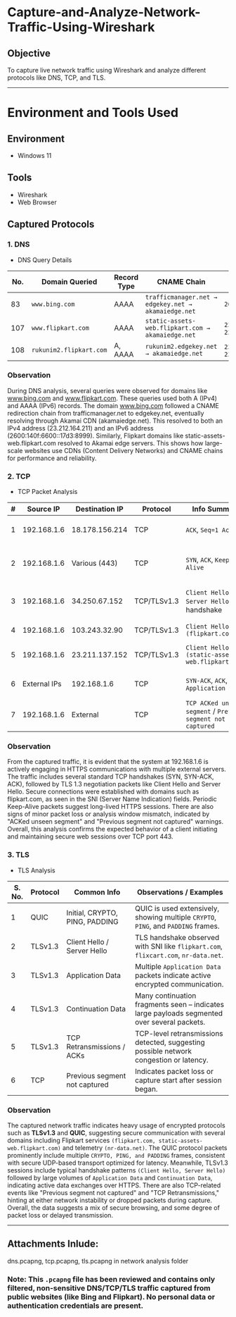 # Capture-and-Analyze-Network-Traffic-Using-Wireshark
## Objective
To capture live network traffic using Wireshark and analyze different protocols like DNS, TCP, and TLS.

---

# Environment and Tools Used
## Environment
- Windows 11
## Tools
- Wireshark
- Web Browser

## Captured Protocols
### 1. DNS
- DNS Query Details <br>


| **No.** | **Domain Queried**      | **Record Type** | **CNAME Chain**                                     | **Resolved IP**                    |
| ------- | ----------------------- | --------------- | --------------------------------------------------- | ---------------------------------- |
| 83      | `www.bing.com`          | AAAA            | `trafficmanager.net → edgekey.net → akamaiedge.net` | `2600:140f:6600::17d3:8999`        |
| 107      | `www.flipkart.com`      | AAAA            | `static-assets-web.flipkart.com → akamaiedge.net`   | `23.211.137.152`, `23.211.137.162` |
| 108    | `rukunim2.flipkart.com` | A, AAAA         | `rukunim2.edgekey.net → akamaiedge.net`             | `23.57.76.145`, `23.57.76.146`     |

  
### Observation <br> 
During DNS analysis, several queries were observed for domains like www.bing.com and www.flipkart.com. These queries used both A (IPv4) and AAAA (IPv6) records. The domain www.bing.com followed a CNAME redirection chain from trafficmanager.net to edgekey.net, eventually resolving through Akamai CDN (akamaiedge.net). This resolved to both an IPv4 address (23.212.164.211) and an IPv6 address (2600:140f:6600::17d3:8999). Similarly, Flipkart domains like static-assets-web.flipkart.com resolved to Akamai edge servers. This shows how large-scale websites use CDNs (Content Delivery Networks) and CNAME chains for performance and reliability.




### 2. TCP
- TCP Packet Analysis <br>


| # | Source IP    | Destination IP | Protocol    | Info Summary                                                 | Notes                                         |
| - | ------------ | -------------- | ----------- | ------------------------------------------------------------ | --------------------------------------------- |
| 1 | 192.168.1.6  | 18.178.156.214 | TCP         | `ACK`, `Seq=1 Ack=1`                                         | Acknowledging a previous segment              |
| 2 | 192.168.1.6  | Various (443)  | TCP         | `SYN`, `ACK`, `Keep-Alive`                                   | Standard TCP connection setup and maintenance |
| 3 | 192.168.1.6  | 34.250.67.152  | TCP/TLSv1.3 | `Client Hello`, `Server Hello`, TLS handshake                | Encrypted HTTPS communication begins          |
| 4 | 192.168.1.6  | 103.243.32.90  | TCP/TLSv1.3 | `Client Hello (flipkart.com)`                                | Connection to Flipkart server                 |
| 5 | 192.168.1.6  | 23.211.137.152 | TCP/TLSv1.3 | `Client Hello (static-assets-web.flipkart.com)`              | Likely content delivery or assets request     |
| 6 | External IPs | 192.168.1.6    | TCP         | `SYN-ACK`, `ACK`, `Application Data`                         | Standard TCP reply and TLS data packets       |
| 7 | 192.168.1.6  | External       | TCP         | `TCP ACKed unseen segment` / `Previous segment not captured` | Indicates packet loss or late capture         |



### Observation <br>
From the captured traffic, it is evident that the system at 192.168.1.6 is actively engaging in HTTPS communications with multiple external servers. The traffic includes several standard TCP handshakes (SYN, SYN-ACK, ACK), followed by TLS 1.3 negotiation packets like Client Hello and Server Hello. Secure connections were established with domains such as flipkart.com, as seen in the SNI (Server Name Indication) fields. Periodic Keep-Alive packets suggest long-lived HTTPS sessions. There are also signs of minor packet loss or analysis window mismatch, indicated by "ACKed unseen segment" and "Previous segment not captured" warnings. Overall, this analysis confirms the expected behavior of a client initiating and maintaining secure web sessions over TCP port 443.
  
### 3. TLS
- TLS Analysis <br>

| S. No. | Protocol | Common Info                    | Observations / Examples                                                                     |
| ------ | -------- | ------------------------------ | ------------------------------------------------------------------------------------------- |
| 1      | QUIC     | Initial, CRYPTO, PING, PADDING | QUIC is used extensively, showing multiple `CRYPTO`, `PING`, and `PADDING` frames.          |
| 2      | TLSv1.3  | Client Hello / Server Hello    | TLS handshake observed with SNI like `flipkart.com`, `flixcart.com`, `nr-data.net`.         |
| 3      | TLSv1.3  | Application Data               | Multiple `Application Data` packets indicate active encrypted communication.                |
| 4      | TLSv1.3  | Continuation Data              | Many continuation fragments seen – indicates large payloads segmented over several packets. |
| 5      | TLSv1.3  | TCP Retransmissions / ACKs     | TCP-level retransmissions detected, suggesting possible network congestion or latency.      |
| 6      | TCP      | Previous segment not captured  | Indicates packet loss or capture start after session began.                                 |


### Observation <br>
The captured network traffic indicates heavy usage of encrypted protocols such as **TLSv1.3** and **QUIC**, suggesting secure communication with several domains including Flipkart services `(flipkart.com, static-assets-web.flipkart.com)` and telemetry `(nr-data.net)`. The QUIC protocol packets prominently include multiple `CRYPTO, PING, and PADDING` frames, consistent with secure UDP-based transport optimized for latency. Meanwhile, TLSv1.3 sessions include typical handshake patterns `(Client Hello, Server Hello)` followed by large volumes of `Application Data` and `Continuation Data`, indicating active data exchanges over HTTPS. There are also TCP-related events like "Previous segment not captured" and "TCP Retransmissions," hinting at either network instability or dropped packets during capture. Overall, the data suggests a mix of secure browsing, and some degree of packet loss or delayed transmission.

---

## Attachments Inlude: <br>
dns.pcapng, tcp.pcapng, tls.pcapng in network analysis folder
### Note: This `.pcapng` file has been reviewed and contains only filtered, non-sensitive DNS/TCP/TLS traffic captured from public websites (like Bing and Flipkart). No personal data or authentication credentials are present.
